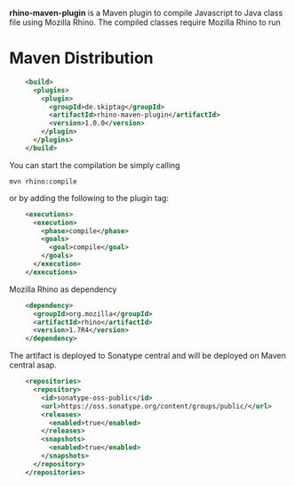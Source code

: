**rhino-maven-plugin** is a Maven plugin to compile Javascript to Java class file using Mozilla Rhino.
The compiled classes require Mozilla Rhino to run

Maven Distribution
==================
```xml
	<build>
	  <plugins>
	    <plugin>
	      <groupId>de.skiptag</groupId>
	      <artifactId>rhino-maven-plugin</artifactId>
	      <version>1.0.0</version>
	    </plugin>
	  </plugins>
	</build>
```
You can start the compilation be simply calling
```
mvn rhino:compile
```
or by adding the following to the plugin tag:
```xml
	<executions>
	  <execution>
	    <phase>compile</phase>
	    <goals>
	      <goal>compile</goal>
	    </goals>
	  </execution>
	</executions>
```
Mozilla Rhino as dependency
```xml
	<dependency>
	  <groupId>org.mozilla</groupId>
  	  <artifactId>rhino</artifactId>
	  <version>1.7R4</version>
	</dependency>
```
The artifact is deployed to Sonatype central and will be deployed on Maven central asap.
```xml
	<repositories>
	  <repository>
	    <id>sonatype-oss-public</id>
	    <url>https://oss.sonatype.org/content/groups/public/</url>
	    <releases>
	      <enabled>true</enabled>
	    </releases>
	    <snapshots>
	      <enabled>true</enabled>
	    </snapshots>
	  </repository>
	</repositories>
```



